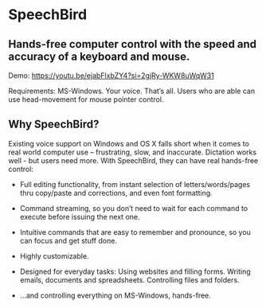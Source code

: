 # SpeechBird

## Hands-free computer control with the speed and accuracy of a keyboard and mouse.

Demo:
https://youtu.be/ejabFlxbZY4?si=2gjRy-WKW8uWqW31

Requirements: MS-Windows. Your voice. That’s all.
Users who are able can use head-movement for mouse pointer control. 

## Why SpeechBird?
Existing voice support on Windows and OS X falls short when it comes to real world computer use – frustrating, slow, and inaccurate. Dictation works well - but users need more. With SpeechBird, they can have real hands-free control:
* Full editing functionality, from instant selection of letters/words/pages thru copy/paste and corrections, and even font formatting. 

* Command streaming, so you don’t need to wait for each command to execute before issuing the next one.

* Intuitive commands that are easy to remember and pronounce, so you can focus and get stuff done. 

* Highly customizable. 

* Designed for everyday tasks: Using websites and filling forms. Writing emails, documents and spreadsheets. Controlling files and folders.

* …and controlling everything on MS-Windows, hands-free. 